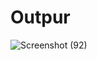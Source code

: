 # Outpur

![Screenshot (92)](https://github.com/aradhanayada/PW-assignment1-solution/assets/103102710/83dc1839-c610-4adb-bb41-803cff722e68)
